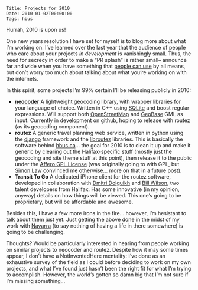     Title: Projects for 2010
    Date: 2010-01-02T00:00:00
    Tags: hbus


Hurrah, 2010 is upon us! 

One new years resolution I have set for myself is to blog more about what I&#8217;m working on. I&#8217;ve learned over the last year that the audience of people who care about your projects *in development* is vanishingly small. Thus, the need for secrecy in order to make a &#8220;PR splash&#8221; is rather small&#8211; announce far and wide when you have something that [people can use][1] by all means, but don&#8217;t worry too much about talking about what you&#8217;re working on with the internets.

In this spirit, some projects I&#8217;m 99% certain I&#8217;ll be releasing publicly in 2010:

  * **[neocoder][2]** A lightweight geocoding library, with wrapper libraries for your language of choice. Written in C++ using [SQLite][3] and boost regular expressions. Will support both [OpenStreetMap][4] and [GeoBase][5] GML as input. Currently in development on github, hoping to release with routez (as its geocoding component).
  * **routez** A generic travel planning web service, written in python using the [django][6] framework and the [libroutez][7] libraries. This is basically the software behind [hbus.ca][1]&#8230; the goal for 2010 is to clean it up and make it generic by clearing out the Halifax-specific stuff (mostly just the geocoding and site theme stuff at this point), then release it to the public under the [Affero GPL License][8] (was originally going to with GPL, but [Simon Law][9] convinced me otherwise&#8230; more on that in a future post).
  * **Transit To Go** A dedicated iPhone client for the routez software, developed in collaboration with [Dmitri Dolguikh][10] and [Bill Wilson][11], two talent developers from Halifax. Has some innovative (in my opinion, anyway) details on how things will be viewed. This one&#8217;s going to be proprietary, but will be affordable and awesome.

Besides this, I have a few more irons in the fire&#8230; however, I&#8217;m hesistant to talk about them just yet. Just getting the above done in the midst of my work with [Navarra][12] (to say nothing of having a life in there somewhere) is going to be challenging.

Thoughts? Would be particularly interested in hearing from people working on similar projects to neocoder and routez. Despite how it may some times appear, I don&#8217;t have a NotInventedHere mentality: I&#8217;ve done as an exhaustive survey of the field as I could before deciding to work on my own projects, and what I&#8217;ve found just hasn&#8217;t been the right fit for what I&#8217;m trying to accomplish. However, the world&#8217;s gotten so damn big that I&#8217;m not sure if I&#8217;m missing something&#8230;

 [1]: http://hbus.ca
 [2]: http://github.com/wlach/neocoder
 [3]: http://sqlite.org
 [4]: http://openstreetmap.org
 [5]: http://geobase.ca
 [6]: http://django-project.org
 [7]: http://github.com/wlach/libroutez
 [8]: www.affero.org/oagpl.html
 [9]: http://sfllaw.ca
 [10]: http://appliedlogic.ca
 [11]: http://mindsea.com
 [12]: http://navarra.ca